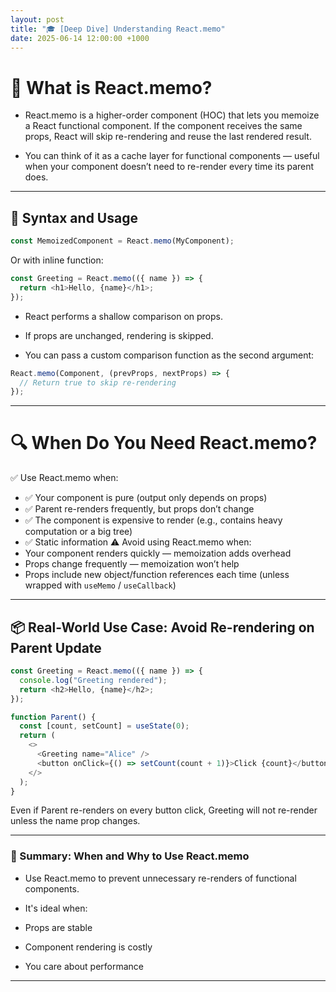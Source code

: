 ```yaml
---
layout: post
title: "🎓 [Deep Dive] Understanding React.memo"
date: 2025-06-14 12:00:00 +1000
---
```


# 🧠 What is React.memo?
- React.memo is a higher-order component (HOC) that lets you memoize a React functional component.
If the component receives the same props, React will skip re-rendering and reuse the last rendered result.

- You can think of it as a cache layer for functional components — useful when your component doesn’t need to re-render every time its parent does.




---



## 🧰 Syntax and Usage
```js
const MemoizedComponent = React.memo(MyComponent);
```
Or with inline function:
```js
const Greeting = React.memo(({ name }) => {
  return <h1>Hello, {name}</h1>;
});
```
- React performs a shallow comparison on props.

- If props are unchanged, rendering is skipped.

- You can pass a custom comparison function as the second argument:
```js
React.memo(Component, (prevProps, nextProps) => {
  // Return true to skip re-rendering
});
```



---


# 🔍 When Do You Need React.memo?
✅ Use React.memo when:
- ✅ Your component is pure (output only depends on props)
- ✅ Parent re-renders frequently, but props don’t change
- ✅ The component is expensive to render (e.g., contains heavy computation or a big tree)
- ✅ Static information
⚠️ Avoid using React.memo when:
- Your component renders quickly — memoization adds overhead
- Props change frequently — memoization won’t help
- Props include new object/function references each time (unless wrapped with `useMemo` / `useCallback`)


---

## 📦 Real-World Use Case: Avoid Re-rendering on Parent Update
```js
const Greeting = React.memo(({ name }) => {
  console.log("Greeting rendered");
  return <h2>Hello, {name}</h2>;
});

function Parent() {
  const [count, setCount] = useState(0);
  return (
    <>
      <Greeting name="Alice" />
      <button onClick={() => setCount(count + 1)}>Click {count}</button>
    </>
  );
}
```
Even if Parent re-renders on every button click, Greeting will not re-render unless the name prop changes.


---




### 🧾 Summary: When and Why to Use React.memo
- Use React.memo to prevent unnecessary re-renders of functional components.

- It's ideal when:

- Props are stable

- Component rendering is costly

- You care about performance


---




